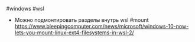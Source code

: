 #windows #wsl

- Можно подмонтировать разделы внутрь wsl #mount
	https://www.bleepingcomputer.com/news/microsoft/windows-10-now-lets-you-mount-linux-ext4-filesystems-in-wsl-2/